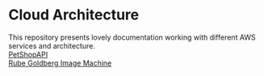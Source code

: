 # Cloud Architecture
This repository presents lovely documentation working with different AWS services and architecture.
\
[PetShopAPI](/PetShopAPI/README.md) \
[Rube Goldberg Image Machine](/RubeGoldbergImageMachine/README.md)

